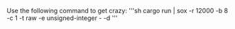 Use the following command to get crazy:
'''sh
cargo run | sox -r 12000 -b 8 -c 1 -t raw -e unsigned-integer - -d
'''

